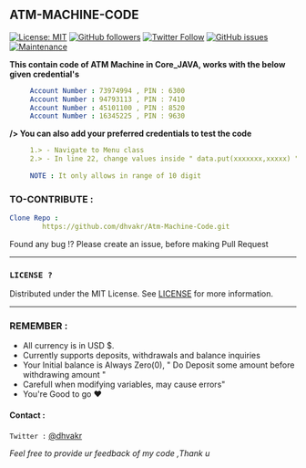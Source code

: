 ## ATM-MACHINE-CODE
[![License: MIT](https://img.shields.io/badge/License-MIT-yellow.svg)](https://github.com/dhvakr/Atm-Machine-Code/blob/main/LICENSE)
[![GitHub followers](https://img.shields.io/github/followers/dhvakr?label=Follow&style=social)](https://github.com/dhvakr?tab=followers)
[![Twitter Follow](https://img.shields.io/twitter/follow/dhvakr?label=Twitter&style=social)](https://twitter.com/dhvakr)
[![GitHub issues](https://img.shields.io/github/issues/dhvakr/Atm-Machine-Code)](https://github.com/dhvakr/Atm-Machine-Code/issues)
[![Maintenance](https://img.shields.io/badge/Maintained%3F-yes-green.svg)](https://GitHub.com/Naereen/StrapDown.js/graphs/commit-activity)



**This contain code of ATM Machine in Core_JAVA, works with the below given credential's** 

```yaml
     Account Number : 73974994 , PIN : 6300
     Account Number : 94793113 , PIN : 7410
     Account Number : 45101100 , PIN : 8520
     Account Number : 16345225 , PIN : 9630
```
**/> You can also add your preferred credentials to test the code**
``` yaml   
     1.> - Navigate to Menu class 
     2.> - In line 22, change values inside " data.put(xxxxxxx,xxxxx) " or create one new entry ~ as you wish
        
     NOTE : It only allows in range of 10 digit
```

### TO-CONTRIBUTE :

```yaml
Clone Repo :
        https://github.com/dhvakr/Atm-Machine-Code.git
```  
Found any bug !? Please create an issue, before making Pull Request 

---
### `LICENSE ? ` 

Distributed under the MIT License. See [LICENSE](https://github.com/dhvakr/Atm-Machine-Code/blob/main/LICENSE) for more information.


---
### REMEMBER :
*  All currency is in USD $.
*  Currently supports deposits, withdrawals and balance inquiries
*  Your Initial balance is Always Zero(0), " Do Deposit some amount    before withdrawing amount "
*  Carefull when modifying variables, may cause errors"
*  You're Good to go ♥


#### Contact :

`Twitter :` [@dhvakr](https://twitter.com/dhvakr)

*Feel free to provide ur feedback of my code ,Thank u*
